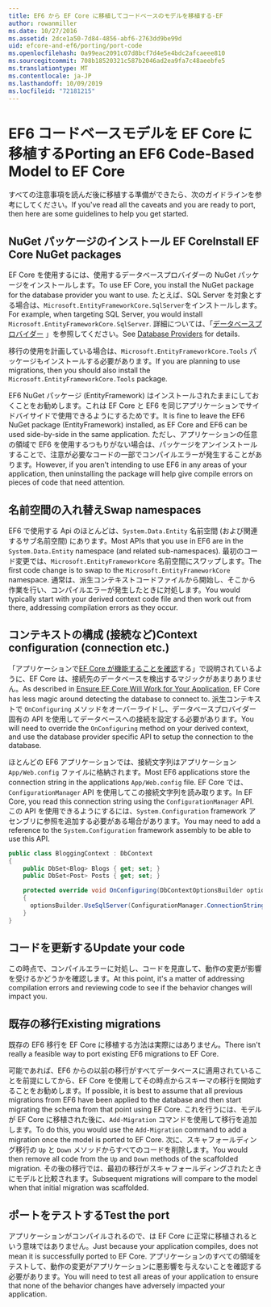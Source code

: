 ```yaml
---
title: EF6 から EF Core に移植してコードベースのモデルを移植する-EF
author: rowanmiller
ms.date: 10/27/2016
ms.assetid: 2dce1a50-7d84-4856-abf6-2763dd9be99d
uid: efcore-and-ef6/porting/port-code
ms.openlocfilehash: 0a99eac2091c07d8bcf7d4e5e4bdc2afcaeee810
ms.sourcegitcommit: 708b18520321c587b2046ad2ea9fa7c48aeebfe5
ms.translationtype: MT
ms.contentlocale: ja-JP
ms.lasthandoff: 10/09/2019
ms.locfileid: "72181215"
---
```

# <a name="porting-an-ef6-code-based-model-to-ef-core"></a><span data-ttu-id="26ac3-102">EF6 コードベースモデルを EF Core に移植する</span><span class="sxs-lookup"><span data-stu-id="26ac3-102">Porting an EF6 Code-Based Model to EF Core</span></span>

<span data-ttu-id="26ac3-103">すべての注意事項を読んだ後に移植する準備ができたら、次のガイドラインを参考にしてください。</span><span class="sxs-lookup"><span data-stu-id="26ac3-103">If you've read all the caveats and you are ready to port, then here are some guidelines to help you get started.</span></span>

## <a name="install-ef-core-nuget-packages"></a><span data-ttu-id="26ac3-104">NuGet パッケージのインストール EF Core</span><span class="sxs-lookup"><span data-stu-id="26ac3-104">Install EF Core NuGet packages</span></span>

<span data-ttu-id="26ac3-105">EF Core を使用するには、使用するデータベースプロバイダーの NuGet パッケージをインストールします。</span><span class="sxs-lookup"><span data-stu-id="26ac3-105">To use EF Core, you install the NuGet package for the database provider you want to use.</span></span> <span data-ttu-id="26ac3-106">たとえば、SQL Server を対象とする場合は、`Microsoft.EntityFrameworkCore.SqlServer`をインストールします。</span><span class="sxs-lookup"><span data-stu-id="26ac3-106">For example, when targeting SQL Server, you would install `Microsoft.EntityFrameworkCore.SqlServer`.</span></span> <span data-ttu-id="26ac3-107">詳細については、「[データベースプロバイダー](../../core/providers/index.md) 」を参照してください。</span><span class="sxs-lookup"><span data-stu-id="26ac3-107">See [Database Providers](../../core/providers/index.md) for details.</span></span>

<span data-ttu-id="26ac3-108">移行の使用を計画している場合は、`Microsoft.EntityFrameworkCore.Tools` パッケージもインストールする必要があります。</span><span class="sxs-lookup"><span data-stu-id="26ac3-108">If you are planning to use migrations, then you should also install the `Microsoft.EntityFrameworkCore.Tools` package.</span></span>

<span data-ttu-id="26ac3-109">EF6 NuGet パッケージ (EntityFramework) はインストールされたままにしておくことをお勧めします。これは EF Core と EF6 を同じアプリケーションでサイドバイサイドで使用できるようにするためです。</span><span class="sxs-lookup"><span data-stu-id="26ac3-109">It is fine to leave the EF6 NuGet package (EntityFramework) installed, as EF Core and EF6 can be used side-by-side in the same application.</span></span> <span data-ttu-id="26ac3-110">ただし、アプリケーションの任意の領域で EF6 を使用するつもりがない場合は、パッケージをアンインストールすることで、注意が必要なコードの一部でコンパイルエラーが発生することがあります。</span><span class="sxs-lookup"><span data-stu-id="26ac3-110">However, if you aren't intending to use EF6 in any areas of your application, then uninstalling the package will help give compile errors on pieces of code that need attention.</span></span>

## <a name="swap-namespaces"></a><span data-ttu-id="26ac3-111">名前空間の入れ替え</span><span class="sxs-lookup"><span data-stu-id="26ac3-111">Swap namespaces</span></span>

<span data-ttu-id="26ac3-112">EF6 で使用する Api のほとんどは、`System.Data.Entity` 名前空間 (および関連するサブ名前空間) にあります。</span><span class="sxs-lookup"><span data-stu-id="26ac3-112">Most APIs that you use in EF6 are in the `System.Data.Entity` namespace (and related sub-namespaces).</span></span> <span data-ttu-id="26ac3-113">最初のコード変更では、`Microsoft.EntityFrameworkCore` 名前空間にスワップします。</span><span class="sxs-lookup"><span data-stu-id="26ac3-113">The first code change is to swap to the `Microsoft.EntityFrameworkCore` namespace.</span></span> <span data-ttu-id="26ac3-114">通常は、派生コンテキストコードファイルから開始し、そこから作業を行い、コンパイルエラーが発生したときに対処します。</span><span class="sxs-lookup"><span data-stu-id="26ac3-114">You would typically start with your derived context code file and then work out from there, addressing compilation errors as they occur.</span></span>

## <a name="context-configuration-connection-etc"></a><span data-ttu-id="26ac3-115">コンテキストの構成 (接続など)</span><span class="sxs-lookup"><span data-stu-id="26ac3-115">Context configuration (connection etc.)</span></span>

<span data-ttu-id="26ac3-116">「アプリケーションで[EF Core が機能することを確認](ensure-requirements.md)する」で説明されているように、EF Core は、接続先のデータベースを検出するマジックがあまりありません。</span><span class="sxs-lookup"><span data-stu-id="26ac3-116">As described in [Ensure EF Core Will Work for Your Application](ensure-requirements.md), EF Core has less magic around detecting the database to connect to.</span></span> <span data-ttu-id="26ac3-117">派生コンテキストで `OnConfiguring` メソッドをオーバーライドし、データベースプロバイダー固有の API を使用してデータベースへの接続を設定する必要があります。</span><span class="sxs-lookup"><span data-stu-id="26ac3-117">You will need to override the `OnConfiguring` method on your derived context, and use the database provider specific API to setup the connection to the database.</span></span>

<span data-ttu-id="26ac3-118">ほとんどの EF6 アプリケーションでは、接続文字列はアプリケーション `App/Web.config` ファイルに格納されます。</span><span class="sxs-lookup"><span data-stu-id="26ac3-118">Most EF6 applications store the connection string in the applications `App/Web.config` file.</span></span> <span data-ttu-id="26ac3-119">EF Core では、`ConfigurationManager` API を使用してこの接続文字列を読み取ります。</span><span class="sxs-lookup"><span data-stu-id="26ac3-119">In EF Core, you read this connection string using the `ConfigurationManager` API.</span></span> <span data-ttu-id="26ac3-120">この API を使用できるようにするには、`System.Configuration` framework アセンブリに参照を追加する必要がある場合があります。</span><span class="sxs-lookup"><span data-stu-id="26ac3-120">You may need to add a reference to the `System.Configuration` framework assembly to be able to use this API.</span></span>

``` csharp
public class BloggingContext : DbContext
{
    public DbSet<Blog> Blogs { get; set; }
    public DbSet<Post> Posts { get; set; }

    protected override void OnConfiguring(DbContextOptionsBuilder optionsBuilder)
    {
      optionsBuilder.UseSqlServer(ConfigurationManager.ConnectionStrings["BloggingDatabase"].ConnectionString);
    }
}
```

## <a name="update-your-code"></a><span data-ttu-id="26ac3-121">コードを更新する</span><span class="sxs-lookup"><span data-stu-id="26ac3-121">Update your code</span></span>

<span data-ttu-id="26ac3-122">この時点で、コンパイルエラーに対処し、コードを見直して、動作の変更が影響を受けるかどうかを確認します。</span><span class="sxs-lookup"><span data-stu-id="26ac3-122">At this point, it's a matter of addressing compilation errors and reviewing code to see if the behavior changes will impact you.</span></span>

## <a name="existing-migrations"></a><span data-ttu-id="26ac3-123">既存の移行</span><span class="sxs-lookup"><span data-stu-id="26ac3-123">Existing migrations</span></span>

<span data-ttu-id="26ac3-124">既存の EF6 移行を EF Core に移植する方法は実際にはありません。</span><span class="sxs-lookup"><span data-stu-id="26ac3-124">There isn't really a feasible way to port existing EF6 migrations to EF Core.</span></span>

<span data-ttu-id="26ac3-125">可能であれば、EF6 からの以前の移行がすべてデータベースに適用されていることを前提にしてから、EF Core を使用してその時点からスキーマの移行を開始することをお勧めします。</span><span class="sxs-lookup"><span data-stu-id="26ac3-125">If possible, it is best to assume that all previous migrations from EF6 have been applied to the database and then start migrating the schema from that point using EF Core.</span></span> <span data-ttu-id="26ac3-126">これを行うには、モデルが EF Core に移植された後に、`Add-Migration` コマンドを使用して移行を追加します。</span><span class="sxs-lookup"><span data-stu-id="26ac3-126">To do this, you would use the `Add-Migration` command to add a migration once the model is ported to EF Core.</span></span> <span data-ttu-id="26ac3-127">次に、スキャフォールディング移行の `Up` と `Down` メソッドからすべてのコードを削除します。</span><span class="sxs-lookup"><span data-stu-id="26ac3-127">You would then remove all code from the `Up` and `Down` methods of the scaffolded migration.</span></span> <span data-ttu-id="26ac3-128">その後の移行では、最初の移行がスキャフォールディングされたときにモデルと比較されます。</span><span class="sxs-lookup"><span data-stu-id="26ac3-128">Subsequent migrations will compare to the model when that initial migration was scaffolded.</span></span>

## <a name="test-the-port"></a><span data-ttu-id="26ac3-129">ポートをテストする</span><span class="sxs-lookup"><span data-stu-id="26ac3-129">Test the port</span></span>

<span data-ttu-id="26ac3-130">アプリケーションがコンパイルされるので、は EF Core に正常に移植されるという意味ではありません。</span><span class="sxs-lookup"><span data-stu-id="26ac3-130">Just because your application compiles, does not mean it is successfully ported to EF Core.</span></span> <span data-ttu-id="26ac3-131">アプリケーションのすべての領域をテストして、動作の変更がアプリケーションに悪影響を与えないことを確認する必要があります。</span><span class="sxs-lookup"><span data-stu-id="26ac3-131">You will need to test all areas of your application to ensure that none of the behavior changes have adversely impacted your application.</span></span>
